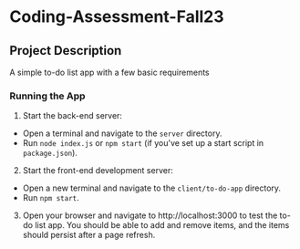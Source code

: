 # Coding-Assessment-Fall23

## Project Description ##
A simple to-do list app with a few basic requirements


### Running the App

1. Start the back-end server:
- Open a terminal and navigate to the `server` directory.
- Run `node index.js` or `npm start` (if you've set up a start script in `package.json`).

2. Start the front-end development server:
- Open a new terminal and navigate to the `client/to-do-app` directory.
- Run `npm start`.

3. Open your browser and navigate to http://localhost:3000 to test the to-do list app. You should be able to add and remove items, and the items should persist after a page refresh.
